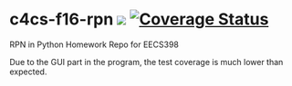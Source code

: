 # c4cs-f16-rpn ![](https://travis-ci.org/AaronWang30/c4cs-f16-rpn.svg?branch=master) [![Coverage Status](https://coveralls.io/repos/github/AaronWang30/c4cs-f16-rpn/badge.svg)](https://coveralls.io/github/AaronWang30/c4cs-f16-rpn)

RPN in Python
Homework Repo for EECS398

Due to the GUI part in the program, the test coverage is much lower than expected.

